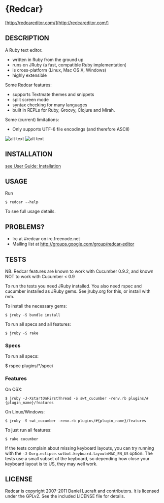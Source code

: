 {Redcar}
========

[http://redcareditor.com/](http://redcareditor.com/)

## DESCRIPTION

A Ruby text editor.

 * written in Ruby from the ground up
 * runs on JRuby (a fast, compatible Ruby implementation)
 * is cross-platform (Linux, Mac OS X, Windows)
 * highly extensible

Some Redcar features:

 * supports Textmate themes and snippets
 * split screen mode
 * syntax checking for many languages
 * built in REPLs for Ruby, Groovy, Clojure and Mirah.

Some (current) limitations:

 * Only supports UTF-8 file encodings (and therefore ASCII)

![alt text](http://redcareditor.com/images/redcar-4-thumb.png "Title")
![alt text](http://redcareditor.com/images/redcar-1-thumb.png "Title")

## INSTALLATION

[see User Guide: Installation](https://github.com/redcar/redcar/wiki/Installation)

## USAGE

Run 

    $ redcar --help

To see full usage details.

## PROBLEMS?

* Irc at #redcar on irc.freenode.net
* Mailing list at http://groups.google.com/group/redcar-editor

## TESTS

NB. Redcar features are known to work with Cucumber 0.9.2, and known NOT to work with Cucumber < 0.9

To run the tests you need JRuby installed. You also need rspec and cucumber installed as JRuby gems. See jruby.org for this, or install with rvm.

To install the necessary gems:

    $ jruby -S bundle install

To run all specs and all features:

    $ jruby -S rake

### Specs

To run all specs:

   $ rspec plugins/*/spec/

### Features

On OSX:

    $ jruby -J-XstartOnFirstThread -S swt_cucumber -renv.rb plugins/#{plugin_name}/features

On Linux/Windows:

    $ jruby -S swt_cucumber -renv.rb plugins/#{plugin_name}/features

To just run all features:

    $ rake cucumber

If the tests complain about missing keyboard layouts, you can try running with the `-J-Dorg.eclipse.swtbot.keyboard.layout=MAC_EN_US` option. 
The tests use a small subset of the keyboard, so depending how close your keyboard layout is to US, they may well work.

## LICENSE

Redcar is copyright 2007-2011 Daniel Lucraft and contributors.
It is licensed under the GPLv2. See the included LICENSE file for details.
